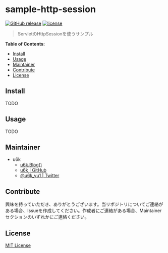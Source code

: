 # sample-http-session

[![GitHub release](https://img.shields.io/github/release/u6k/sample-http-session.svg)](https://github.com/u6k/sample-http-session/releases)
[![license](https://img.shields.io/github/license/u6k/sample-http-session.svg)](https://github.com/u6k/sample-http-session/blob/master/LICENSE)

> ServletのHttpSessionを使うサンプル

__Table of Contents:__

<!-- TOC depthFrom:2 -->

- [Install](#install)
- [Usage](#usage)
- [Maintainer](#maintainer)
- [Contribute](#contribute)
- [License](#license)

<!-- /TOC -->

## Install

TODO

## Usage

TODO

## Maintainer

- u6k
    - [u6k.Blog()](https://blog.u6k.me/)
    - [u6k | GitHub](https://github.com/u6k)
    - [@u6k_yu1 | Twitter](https://twitter.com/u6k_yu1)

## Contribute

興味を持っていただき、ありがとうございます。当リポジトリについてご連絡がある場合、Issueを作成してください。作成者にご連絡がある場合、Maintainerセクションのいずれかにご連絡ください。

## License

[MIT License](https://github.com/u6k/sample-http-session/blob/master/LICENSE)
